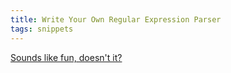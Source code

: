 ```yaml
---
title: Write Your Own Regular Expression Parser
tags: snippets
---
```


[Sounds like fun, doesn't it?](http://www.codeguru.com/cpp/cpp/cpp_mfc/parsing/article.php/c4093/ 'CodeGuru: Write Your Own Regular Expression Parser')
